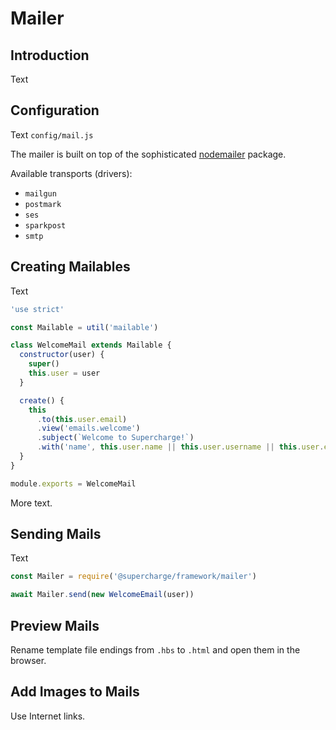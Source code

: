# Mailer


## Introduction
Text


## Configuration
Text `config/mail.js`

The mailer is built on top of the sophisticated [nodemailer](https://nodemailer.com/) package.

Available transports (drivers):

- `mailgun`
- `postmark`
- `ses`
- `sparkpost`
- `smtp`

## Creating Mailables
Text

```js
'use strict'

const Mailable = util('mailable')

class WelcomeMail extends Mailable {
  constructor(user) {
    super()
    this.user = user
  }

  create() {
    this
      .to(this.user.email)
      .view('emails.welcome')
      .subject(`Welcome to Supercharge!`)
      .with('name', this.user.name || this.user.username || this.user.email)
  }
}

module.exports = WelcomeMail
```

More text.


## Sending Mails
Text

```js
const Mailer = require('@supercharge/framework/mailer')

await Mailer.send(new WelcomeEmail(user))
```


## Preview Mails
Rename template file endings from `.hbs` to `.html` and open them in the browser.


## Add Images to Mails
Use Internet links.
